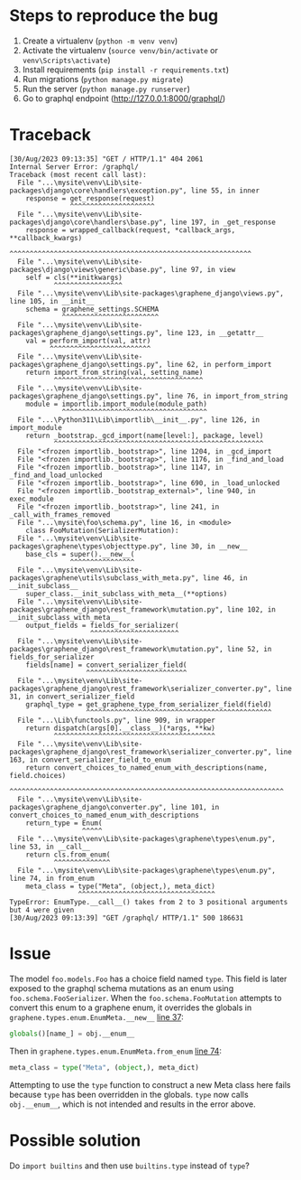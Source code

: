# Steps to reproduce the bug

1. Create a virtualenv (`python -m venv venv`)
2. Activate the virtualenv (`source venv/bin/activate` or `venv\Scripts\activate`)
3. Install requirements (`pip install -r requirements.txt`)
3. Run migrations (`python manage.py migrate`)
4. Run the server (`python manage.py runserver`)
5. Go to graphql endpoint (http://127.0.0.1:8000/graphql/)

# Traceback

```shell
[30/Aug/2023 09:13:35] "GET / HTTP/1.1" 404 2061
Internal Server Error: /graphql/
Traceback (most recent call last):
  File "...\mysite\venv\Lib\site-packages\django\core\handlers\exception.py", line 55, in inner
    response = get_response(request)
               ^^^^^^^^^^^^^^^^^^^^^
  File "...\mysite\venv\Lib\site-packages\django\core\handlers\base.py", line 197, in _get_response
    response = wrapped_callback(request, *callback_args, **callback_kwargs)
               ^^^^^^^^^^^^^^^^^^^^^^^^^^^^^^^^^^^^^^^^^^^^^^^^^^^^^^^^^^^^
  File "...\mysite\venv\Lib\site-packages\django\views\generic\base.py", line 97, in view
    self = cls(**initkwargs)
           ^^^^^^^^^^^^^^^^^
  File "...\mysite\venv\Lib\site-packages\graphene_django\views.py", line 105, in __init__
    schema = graphene_settings.SCHEMA
             ^^^^^^^^^^^^^^^^^^^^^^^^
  File "...\mysite\venv\Lib\site-packages\graphene_django\settings.py", line 123, in __getattr__
    val = perform_import(val, attr)
          ^^^^^^^^^^^^^^^^^^^^^^^^^
  File "...\mysite\venv\Lib\site-packages\graphene_django\settings.py", line 62, in perform_import
    return import_from_string(val, setting_name)
           ^^^^^^^^^^^^^^^^^^^^^^^^^^^^^^^^^^^^^
  File "...\mysite\venv\Lib\site-packages\graphene_django\settings.py", line 76, in import_from_string
    module = importlib.import_module(module_path)
             ^^^^^^^^^^^^^^^^^^^^^^^^^^^^^^^^^^^^
  File "...\Python311\Lib\importlib\__init__.py", line 126, in import_module
    return _bootstrap._gcd_import(name[level:], package, level)
           ^^^^^^^^^^^^^^^^^^^^^^^^^^^^^^^^^^^^^^^^^^^^^^^^^^^^
  File "<frozen importlib._bootstrap>", line 1204, in _gcd_import
  File "<frozen importlib._bootstrap>", line 1176, in _find_and_load
  File "<frozen importlib._bootstrap>", line 1147, in _find_and_load_unlocked
  File "<frozen importlib._bootstrap>", line 690, in _load_unlocked
  File "<frozen importlib._bootstrap_external>", line 940, in exec_module
  File "<frozen importlib._bootstrap>", line 241, in _call_with_frames_removed
  File "...\mysite\foo\schema.py", line 16, in <module>
    class FooMutation(SerializerMutation):
  File "...\mysite\venv\Lib\site-packages\graphene\types\objecttype.py", line 30, in __new__
    base_cls = super().__new__(
               ^^^^^^^^^^^^^^^^
  File "...\mysite\venv\Lib\site-packages\graphene\utils\subclass_with_meta.py", line 46, in __init_subclass__
    super_class.__init_subclass_with_meta__(**options)
  File "...\mysite\venv\Lib\site-packages\graphene_django\rest_framework\mutation.py", line 102, in __init_subclass_with_meta__
    output_fields = fields_for_serializer(
                    ^^^^^^^^^^^^^^^^^^^^^^
  File "...\mysite\venv\Lib\site-packages\graphene_django\rest_framework\mutation.py", line 52, in fields_for_serializer
    fields[name] = convert_serializer_field(
                   ^^^^^^^^^^^^^^^^^^^^^^^^^
  File "...\mysite\venv\Lib\site-packages\graphene_django\rest_framework\serializer_converter.py", line 31, in convert_serializer_field
    graphql_type = get_graphene_type_from_serializer_field(field)
                   ^^^^^^^^^^^^^^^^^^^^^^^^^^^^^^^^^^^^^^^^^^^^^^
  File "...\Lib\functools.py", line 909, in wrapper
    return dispatch(args[0].__class__)(*args, **kw)
           ^^^^^^^^^^^^^^^^^^^^^^^^^^^^^^^^^^^^^^^^
  File "...\mysite\venv\Lib\site-packages\graphene_django\rest_framework\serializer_converter.py", line 163, in convert_serializer_field_to_enum
    return convert_choices_to_named_enum_with_descriptions(name, field.choices)
           ^^^^^^^^^^^^^^^^^^^^^^^^^^^^^^^^^^^^^^^^^^^^^^^^^^^^^^^^^^^^^^^^^^^^
  File "...\mysite\venv\Lib\site-packages\graphene_django\converter.py", line 101, in convert_choices_to_named_enum_with_descriptions
    return_type = Enum(
                  ^^^^^
  File "...\mysite\venv\Lib\site-packages\graphene\types\enum.py", line 53, in __call__
    return cls.from_enum(
           ^^^^^^^^^^^^^^
  File "...\mysite\venv\Lib\site-packages\graphene\types\enum.py", line 74, in from_enum
    meta_class = type("Meta", (object,), meta_dict)
                 ^^^^^^^^^^^^^^^^^^^^^^^^^^^^^^^^^^
TypeError: EnumType.__call__() takes from 2 to 3 positional arguments but 4 were given
[30/Aug/2023 09:13:39] "GET /graphql/ HTTP/1.1" 500 186631
```

# Issue

The model `foo.models.Foo` has a choice field named `type`. This field is
later exposed to the graphql schema mutations as an enum using `foo.schema.FooSerializer`.
When the `foo.schema.FooMutation` attempts to convert this enum to a graphene enum,
it overrides the globals in `graphene.types.enum.EnumMeta.__new__`
[line 37](https://github.com/graphql-python/graphene/blob/93cb33d359bf2109d1b81eaeaf052cdb06f93f49/graphene/types/enum.py#L37):

```python
globals()[name_] = obj.__enum__
```
Then in `graphene.types.enum.EnumMeta.from_enum`
[line 74](https://github.com/graphql-python/graphene/blob/93cb33d359bf2109d1b81eaeaf052cdb06f93f49/graphene/types/enum.py#L74):

```python
meta_class = type("Meta", (object,), meta_dict)
```
Attempting to use the `type` function to construct a new Meta class here
fails because `type` has been overridden in the globals. `type` now calls
`obj.__enum__`, which is not intended and results in the error above.

# Possible solution

Do `import builtins` and then use `builtins.type` instead of `type`?
